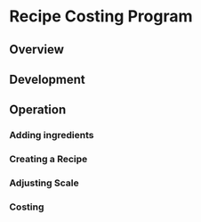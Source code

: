 # Recipe Costing Program

## Overview

## Development

## Operation

### Adding ingredients
### Creating a Recipe
### Adjusting Scale
### Costing
